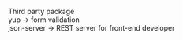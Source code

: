 Third party package  
yup -> form validation  
json-server -> REST server for front-end developer  
